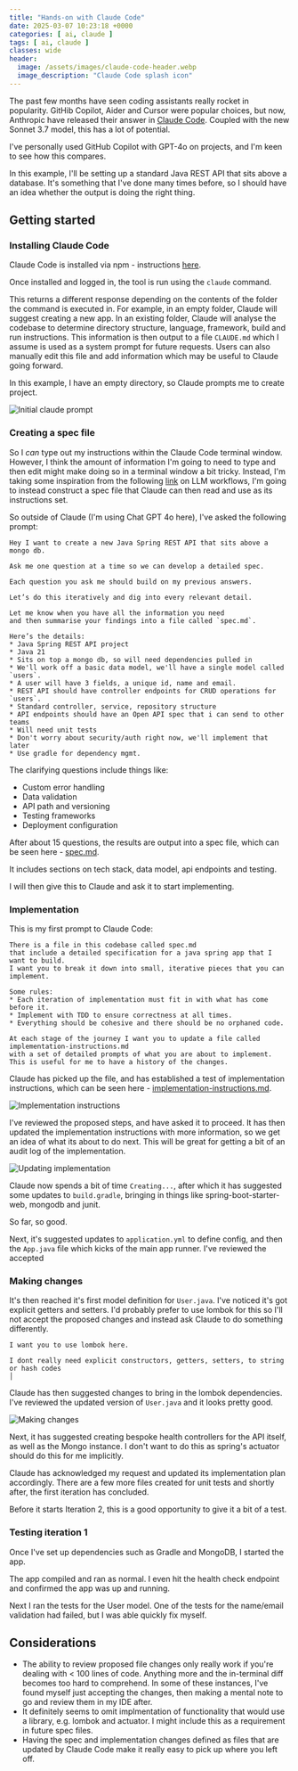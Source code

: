 ```yaml
---
title: "Hands-on with Claude Code"
date: 2025-03-07 10:23:18 +0000
categories: [ ai, claude ]
tags: [ ai, claude ]
classes: wide
header:
  image: /assets/images/claude-code-header.webp
  image_description: "Claude Code splash icon"
---
```


The past few months have seen coding assistants really rocket in popularity. GitHib Copilot, Aider and Cursor
were popular choices, but now, Anthropic have released their answer
in [Claude Code](https://www.anthropic.com/news/claude-3-7-sonnet). Coupled with the new Sonnet 3.7 model, this has a
lot of potential.

I've personally used GitHub Copilot with GPT-4o on projects, and I'm keen to see how this compares.

In this example, I'll be setting up a standard Java REST API that sits above a database. It's something that I've done
many times before, so I should have an idea whether the output is doing the right thing.

## Getting started

### Installing Claude Code

Claude Code is installed via npm -
instructions [here](https://docs.anthropic.com/en/docs/agents-and-tools/claude-code/overview#install-and-authenticate?utm_source=email&utm_medium=referral).

Once installed and logged in, the tool is run using the `claude` command.

This returns a different response depending on the contents of the folder the command is executed in. For example, in an
empty folder, Claude will suggest creating a new app. In an existing folder, Claude will analyse the codebase to
determine directory structure, language, framework, build and run instructions. This information is then output to a
file `CLAUDE.md` which I assume is used as a system prompt for future requests. Users can also manually edit this file
and add information which may be useful to Claude going forward.

In this example, I have an empty directory, so Claude prompts me to create project.

![Initial claude prompt](/assets/images/hands-on-with-claude-1.png)

### Creating a spec file

So I _can_ type out my instructions within the Claude Code terminal window. However, I think the amount of information
I'm going to need to type and then edit might make doing so in a terminal window a bit tricky. Instead, I'm taking some
inspiration from the
following [link](https://harper.blog/2025/02/16/my-llm-codegen-workflow-atm/) on LLM workflows, I'm going to instead
construct a spec file that Claude can then read and use as its instructions set.

So outside of Claude (I'm using Chat GPT 4o here), I've asked the following prompt:

```
Hey I want to create a new Java Spring REST API that sits above a mongo db.

Ask me one question at a time so we can develop a detailed spec. 

Each question you ask me should build on my previous answers. 

Let’s do this iteratively and dig into every relevant detail. 

Let me know when you have all the information you need 
and then summarise your findings into a file called `spec.md`. 

Here’s the details:
* Java Spring REST API project
* Java 21
* Sits on top a mongo db, so will need dependencies pulled in
* We'll work off a basic data model, we'll have a single model called `users`. 
* A user will have 3 fields, a unique id, name and email.
* REST API should have controller endpoints for CRUD operations for `users`.
* Standard controller, service, repository structure
* API endpoints should have an Open API spec that i can send to other teams
* Will need unit tests
* Don't worry about security/auth right now, we'll implement that later
* Use gradle for dependency mgmt.
```

The clarifying questions include things like:

* Custom error handling
* Data validation
* API path and versioning
* Testing frameworks
* Deployment configuration

After about 15 questions, the results are output into a spec file, which can be
seen here - [spec.md](https://github.com/m24murray/hands-on-with-claude-spring-mongo/blob/main/spec.md).

It includes sections on tech stack, data model, api endpoints and testing.

I will then give this to Claude and ask it to start implementing.

### Implementation

This is my first prompt to Claude Code:

```
There is a file in this codebase called spec.md 
that include a detailed specification for a java spring app that I want to build. 
I want you to break it down into small, iterative pieces that you can implement. 

Some rules:
* Each iteration of implementation must fit in with what has come before it. 
* Implement with TDD to ensure correctness at all times.
* Everything should be cohesive and there should be no orphaned code.

At each stage of the journey I want you to update a file called implementation-instructions.md 
with a set of detailed prompts of what you are about to implement. 
This is useful for me to have a history of the changes.
```

Claude has picked up the file, and has established a test of implementation instructions, which can be seen
here - [implementation-instructions.md](https://github.com/m24murray/hands-on-with-claude-spring-mongo/blob/main/implementation-instructions.md).

![Implementation instructions](/assets/images/hands-on-with-claude-2.png)

I've reviewed the proposed steps, and have asked it to proceed.
It has then updated the implementation instructions with more information, so we get an idea of what its about to do
next.
This will be great for getting a bit of an audit log of the implementation.

![Updating implementation](/assets/images/hands-on-with-claude-3.png)

Claude now spends a bit of time `Creating...`, after which it has suggested some updates to `build.gradle`,
bringing in things like spring-boot-starter-web, mongodb and junit.

So far, so good.

Next, it's suggested updates to `application.yml` to define config, and then the `App.java` file which kicks of the main
app runner. I've reviewed the accepted

### Making changes

It's then reached it's first model definition for `User.java`. I've noticed it's got explicit getters and setters. I'd
probably prefer to use lombok for this so I'll not accept the proposed changes and instead ask Claude to do something
differently.

```
I want you to use lombok here. 

I dont really need explicit constructors, getters, setters, to string or hash codes                                                                                     │
```

Claude has then suggested changes to bring in the lombok dependencies. I've reviewed the updated version of `User.java`
and it looks pretty good.

![Making changes](/assets/images/hands-on-with-claude-5.png)

Next, it has suggested creating bespoke health controllers for the API itself, as well as the Mongo instance. I don't
want to do this as spring's actuator should do this for me implicitly.

Claude has acknowledged my request and updated its implementation plan accordingly. There are a few more files created
for unit tests and shortly after, the first iteration has concluded.

Before it starts Iteration 2, this is a good opportunity to give it a bit of a test.

### Testing iteration 1

Once I've set up dependencies such as Gradle and MongoDB, I started the app.

The app compiled and ran as normal. I even hit the health check endpoint and confirmed the app was up and running.

Next I ran the tests for the User model. One of the tests for the name/email validation had failed, but I was able
quickly fix myself.

## Considerations

* The ability to review proposed file changes only really work if you're dealing with < 100 lines of code.
  Anything more and the in-terminal diff becomes too hard to comprehend. In some of these instances, I've found myself
  just accepting the changes, then making a mental note to go and review them in my IDE after.
* It definitely seems to omit implmentation of functionality that would use a library, e.g. lombok and actuator. I might
  include this as a requirement in future spec files.
* Having the spec and implementation changes defined as files that are updated by Claude Code make it really easy to
  pick up where you left off. 
